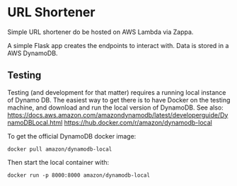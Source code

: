# URL Shortener

Simple URL shortener do be hosted on AWS Lambda via Zappa. 

A simple Flask app creates the endpoints to interact with. 
Data is stored in a AWS DynamoDB. 


## Testing

Testing (and development for that matter) requires a running local instance of Dynamo DB. The easiest way to get there is to have Docker on the testing machine, and download and run the local version of DynamoDB. See also:
https://docs.aws.amazon.com/amazondynamodb/latest/developerguide/DynamoDBLocal.html
https://hub.docker.com/r/amazon/dynamodb-local

To get the official DynamoDB docker image:
```shell
docker pull amazon/dynamodb-local
```

Then start the local container with:
```shell
docker run -p 8000:8000 amazon/dynamodb-local
```


